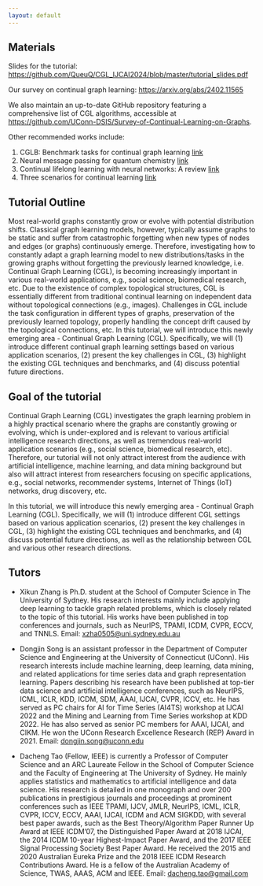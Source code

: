 ```yaml
---
layout: default
---
```


## Materials

Slides for the tutorial: <a href="https://github.com/QueuQ/CGL_IJCAI2024/blob/master/tutorial_slides.pdf"> https://github.com/QueuQ/CGL_IJCAI2024/blob/master/tutorial_slides.pdf </a>

Our survey on continual graph learning: <a href="https://arxiv.org/abs/2402.11565"> https://arxiv.org/abs/2402.11565 </a>

We also maintain an up-to-date GitHub repository featuring a comprehensive list of CGL algorithms, accessible at
<a href="https://github.com/UConn-DSIS/Survey-of-Continual-Learning-on-Graphs"> https://github.com/UConn-DSIS/Survey-of-Continual-Learning-on-Graphs.

Other recommended works include:
1. CGLB: Benchmark tasks for continual graph learning [link](https://openreview.net/forum?id=5wNiiIDynDF)
2. Neural message passing for quantum chemistry [link](https://proceedings.mlr.press/v70/gilmer17a)
3. Continual lifelong learning with neural networks: A review [link](https://www.sciencedirect.com/science/article/pii/S0893608019300231)
4. Three scenarios for continual learning [link](https://arxiv.org/abs/1904.07734)


## Tutorial Outline
Most real-world graphs constantly grow or evolve with potential distribution shifts. Classical graph learning models, however, typically assume graphs to be static and suffer from catastrophic forgetting when new types of nodes and edges (or graphs) continuously emerge.  Therefore, investigating how to constantly adapt a graph learning model to new distributions/tasks in the growing graphs without forgetting the previously learned knowledge, i.e. Continual Graph Learning (CGL), is becoming increasingly important in various real-world applications, e.g., social science, biomedical research, etc. Due to the existence of complex topological structures, CGL is essentially different from traditional continual learning on independent data without topological connections (e.g., images). Challenges in CGL include the task configuration in different types of graphs, preservation of the previously learned topology, properly handling the concept drift caused by the topological connections, etc. In this tutorial, we will introduce this newly emerging area - Continual Graph Learning (CGL). Specifically, we will (1) introduce different continual graph learning settings based on various application scenarios, (2) present the key challenges in CGL, (3) highlight the existing CGL techniques and benchmarks, and (4) discuss potential future directions.

## Goal of the tutorial

Continual Graph Learning (CGL) investigates the graph learning problem in a highly practical scenario where the graphs are constantly growing or evolving, which is under-explored and is relevant to various artificial intelligence research directions, as well as tremendous real-world application scenarios (e.g., social science, biomedical research, etc). Therefore, our tutorial will not only attract interest from the audience with artificial intelligence, machine learning, and data mining background but also will attract interest from researchers focusing on specific applications, e.g., social networks, recommender systems, Internet of Things (IoT) networks, drug discovery, etc. 

In this tutorial, we will introduce this newly emerging area - Continual Graph Learning (CGL). Specifically, we will (1) introduce different CGL settings based on various application scenarios, (2) present the key challenges in CGL, (3) highlight the existing CGL techniques and benchmarks, and (4) discuss potential future directions, as well as the relationship between CGL and various other research directions.


## Tutors

* Xikun Zhang is Ph.D. student at the School of Computer Science in The University of Sydney. His research interests mainly include applying deep learning to tackle graph related problems, which is closely related to the topic of this tutorial. His works have been published in top conferences and journals, such as NeurIPS, TPAMI, ICDM, CVPR, ECCV, and TNNLS. 
Email: xzha0505@uni.sydney.edu.au


* Dongjin Song is an assistant professor in the Department of Computer Science and Engineering at the University of Connecticut (UConn). His research interests include machine learning, deep learning, data mining, and related applications for time series data and graph representation learning. Papers describing his research have been published at top-tier data science and artificial intelligence conferences, such as NeurIPS, ICML, ICLR, KDD, ICDM, SDM,  AAAI, IJCAI, CVPR, ICCV, etc. He has served as PC chairs for AI for Time Series (AI4TS) workshop at IJCAI 2022 and the Mining and Learning from Time Series workshop at KDD 2022. He has also served as senior PC members for AAAI, IJCAI, and CIKM. He won the UConn Research Excellence Research (REP) Award in 2021.
Email: dongjin.song@uconn.edu

  
* Dacheng Tao (Fellow, IEEE) is currently a Professor of Computer Science and an ARC Laureate Fellow in the School of Computer Science and the Faculty of Engineering at The University of Sydney. He mainly applies statistics and mathematics to artificial intelligence and data science. His research is detailed in one monograph and over 200 publications in prestigious journals and proceedings at prominent conferences such as IEEE TPAMI, IJCV, JMLR, NeurIPS, ICML, ICLR, CVPR, ICCV, ECCV, AAAI, IJCAI, ICDM and ACM SIGKDD, with several best paper awards, such as the Best Theory/Algorithm Paper Runner Up Award at IEEE ICDM’07, the Distinguished Paper Award at 2018 IJCAI, the 2014 ICDM 10-year Highest-Impact Paper Award, and the 2017 IEEE Signal Processing Society Best Paper Award. He received the 2015 and 2020 Australian Eureka Prize and the 2018 IEEE ICDM Research Contributions Award. He is a fellow of the Australian Academy of Science, TWAS, AAAS, ACM and IEEE.
Email: dacheng.tao@gmail.com
